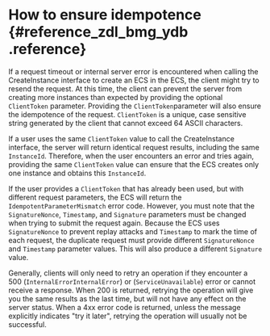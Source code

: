 # How to ensure idempotence {#reference_zdl_bmg_ydb .reference}

If a request timeout or internal server error is encountered when calling the CreateInstance interface to create an ECS in the ECS, the client might try to resend the request. At this time, the client can prevent the server from creating more instances than expected by providing the optional `ClientToken` parameter. Providing the `ClientToken`parameter will also ensure the idempotence of the request. `ClientToken` is a unique, case sensitive string generated by the client that cannot exceed 64 ASCII characters.

If a user uses the same `ClientToken` value to call the CreateInstance interface, the server will return identical request results, including the same `InstanceId`. Therefore, when the user encounters an error and tries again, providing the same `ClientToken` value can ensure that the ECS creates only one instance and obtains this `InstanceId`.

If the user provides a `ClientToken` that has already been used, but with different request parameters, the ECS will return the `IdempotentParameterMismatch` error code. However, you must note that the `SignatureNonce`, `Timestamp`, and `Signature` parameters must be changed when trying to submit the request again. Because the ECS uses `SignatureNonce` to prevent replay attacks and `Timestamp` to mark the time of each request, the duplicate request must provide different `SignatureNonce` and `Timestamp` parameter values. This will also produce a different `Signature` value.

Generally, clients will only need to retry an operation if they encounter a 500 \(`InternalErrorInternalError`\) or \(`ServiceUnavailable`\) error or cannot receive a response. When 200 is returned, retrying the operation will give you the same results as the last time, but will not have any effect on the server status. When a 4xx error code is returned, unless the message explicitly indicates "try it later", retrying the operation will usually not be successful.


